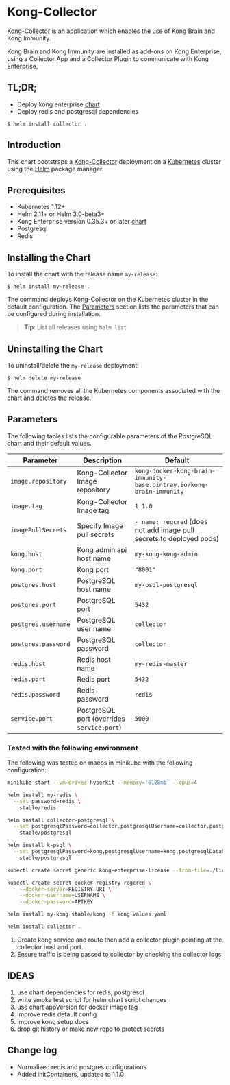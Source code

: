 # Kong-Collector

[Kong-Collector](https://konghq.com/products/kong-enterprise/kong-immunity) is an application which enables the use of Kong Brain and Kong Immunity.

Kong Brain and Kong Immunity are installed as add-ons on Kong Enterprise, using a Collector App and a Collector Plugin to communicate with Kong Enterprise.


## TL;DR;

- Deploy kong enterprise [chart](https://github.com/helm/charts/tree/master/stable/kong#kong-enterprise)
- Deploy redis and postgresql dependencies
```console
$ helm install collector .
```

## Introduction

This chart bootstraps a [Kong-Collector](https://docs.konghq.com/enterprise/1.3-x/brain-immunity/install-configure/) deployment on a [Kubernetes](http://kubernetes.io) cluster using the [Helm](https://helm.sh) package manager.


## Prerequisites

- Kubernetes 1.12+
- Helm 2.11+ or Helm 3.0-beta3+
- Kong Enterprise version 0.35.3+ or later [chart](https://github.com/helm/charts/tree/master/stable/kong)
- Postgresql
- Redis

## Installing the Chart
To install the chart with the release name `my-release`:

```console
$ helm install my-release .
```

The command deploys Kong-Collector on the Kubernetes cluster in the default configuration. The [Parameters](#parameters) section lists the parameters that can be configured during installation.

> **Tip**: List all releases using `helm list`

## Uninstalling the Chart

To uninstall/delete the `my-release` deployment:

```console
$ helm delete my-release
```

The command removes all the Kubernetes components associated with the chart and deletes the release.

## Parameters

The following tables lists the configurable parameters of the PostgreSQL chart and their default values.

|                   Parameter                   |                                                                                Description                                                                                |                            Default                            |
|-----------------------------------------------|---------------------------------------------------------------------------------------------------------------------------------------------------------------------------|---------------------------------------------------------------|
| `image.repository`                        | Kong-Collector Image repository                                                                                                                                              | `kong-docker-kong-brain-immunity-base.bintray.io/kong-brain-immunity`                                                         |
| `image.tag`                        | Kong-Collector Image tag                                                                                                                                              | `1.1.0`                                                         |
| `imagePullSecrets`                           | Specify Image pull secrets                                                                                                                                                | `- name: regcred` (does not add image pull secrets to deployed pods)                                                         |
| `kong.host`        | Kong admin api host name                                                                                                                     | `my-kong-kong-admin`                                                         |
| `kong.port`        | Kong port                                                                                                                    | `"8001"`                                                         |
| `postgres.host`            | PostgreSQL host name                                                                              | `my-psql-postgresql`                                                         |
| `postgres.port`            | PostgreSQL port                                                                              | `5432`                                                         |
| `postgres.username`            | PostgreSQL user name                                                                              | `collector`                                                         |
| `postgres.password`            | PostgreSQL password                                                                              | `collector`                                                         |
| `redis.host`            | Redis host name                                                                              | `my-redis-master`                                                         |
| `redis.port`            | Redis port                                                                              | `5432`                                                         |
| `redis.password`            | Redis password                                                                              | `redis`                                                         |
| `service.port`               | PostgreSQL port (overrides `service.port`)                                                                                                                                | `5000`                                                         |


### Tested with the following environment

The following was tested on macos in minikube with the following configuration:
```sh
minikube start --vm-driver hyperkit --memory='6128mb' --cpus=4
```
```sh
helm install my-redis \
  --set password=redis \
    stable/redis

helm install collector-postgresql \
  --set postgresqlPassword=collector,postgresqlUsername=collector,postgresqlDatabase=collector \
    stable/postgresql

helm install k-psql \
  --set postgresqlPassword=kong,postgresqlUsername=kong,postgresqlDatabase=kong \
    stable/postgresql

kubectl create secret generic kong-enterprise-license --from-file=./license 

kubectl create secret docker-registry regcred \
    --docker-server=REGISTRY_URI \
    --docker-username=USERNAME \
    --docker-password=APIKEY

helm install my-kong stable/kong -f kong-values.yaml

helm install collector .
```

1. Create kong service and route then add a collector plugin pointing at the collector host and port.
1. Ensure traffic is being passed to collector by checking the collector logs


## IDEAS

1. use chart dependencies for redis, postgresql
1. write smoke test script for helm chart script changes
1. use chart appVersion for docker image tag
1. improve redis default config
1. improve kong setup docs
1. drop git history or make new repo to protect secrets


## Change log

- Normalized redis and postgres configurations
- Added initContainers, updated to 1.1.0